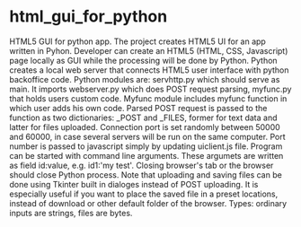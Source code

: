 # html_gui_for_python
HTML5 GUI for python app. 
The project creates HTML5 UI for an app written in Pyhon. Developer can create an HTML5 (HTML, CSS, Javascript) page locally as GUI while the processing will be done by Python.
Python creates a local web server that connects HTML5 user interface with python backoffice code. 
Python modules are: servhttp.py which should serve as main. It imports webserver.py which does POST request parsing, myfunc.py that holds users custom code.
Myfunc module includes myfunc function in which user adds his own code. Parsed POST request is passed to the function as two dictionaries: _POST and _FILES, former for text data and latter for files uploaded.
Connection port is set randomly between 50000 and 60000, in case several servers will be run on the same computer. Port number is passed to javascript simply by updating uiclient.js file.
Program can be started with command line arguments. These argumets are written as field id:value, e.g. id1:'my test'. 
Closing browser's tab or the browser should close Python process.
Note that uploading and saving files can be done using Tkinter built in dialoges instead of POST uploading. It is especially useful if you want to place the saved file in a preset locations, instead of download or other default folder of the browser. 
Types: ordinary inputs are strings, files are bytes.
